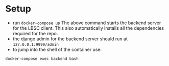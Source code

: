 # Setup
- run `docker-compose up` 
The above command starts the backend server for the LBSC client. This also automatically installs all the dependencies required for the repo.
- the django admin for the backend server should run at `127.0.0.1:9999/admin`
- to jump into the shell of the container use:
```bash
docker-compose exec backend bash
```

